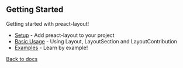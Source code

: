 ## Getting Started

Getting started with preact-layout!

* [Setup](Setup.md) - Add preact-layout to your project
* [Basic Usage](Basic-usage.md) - Using Layout, LayoutSection and LayoutContribution
* [Examples](Examples.md) - Learn by example!

[Back to docs](../README.md)